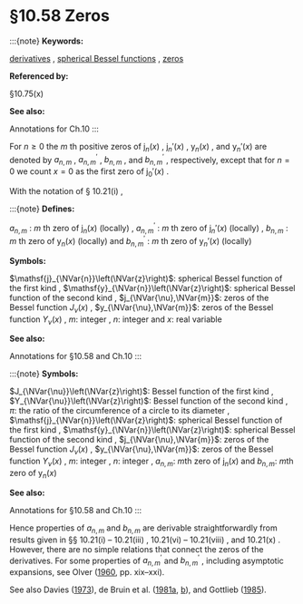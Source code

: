 # §10.58 Zeros

:::{note}
**Keywords:**

[derivatives](http://dlmf.nist.gov/search/search?q=derivatives) , [spherical Bessel functions](http://dlmf.nist.gov/search/search?q=spherical%20Bessel%20functions) , [zeros](http://dlmf.nist.gov/search/search?q=zeros)

**Referenced by:**

§10.75(x)

**See also:**

Annotations for Ch.10
:::

For $n\geq 0$ the $m$ th positive zeros of $\mathsf{j}_{n}\left(x\right)$ , $\mathsf{j}_{n}'\left(x\right)$ , $\mathsf{y}_{n}\left(x\right)$ , and $\mathsf{y}_{n}'\left(x\right)$ are denoted by $a_{n,m}$ , $a^{\prime}_{n,m}$ , $b_{n,m}$ , and $b^{\prime}_{n,m}$ , respectively, except that for $n=0$ we count $x=0$ as the first zero of $\mathsf{j}_{0}'\left(x\right)$ .

With the notation of § 10.21(i) ,

:::{note}
**Defines:**

$a_{n,m}$ : $m$ th zero of $\mathsf{j}_{n}\left(x\right)$ (locally) , $a^{\prime}_{n,m}$ : $m$ th zero of $\mathsf{j}_{n}'\left(x\right)$ (locally) , $b_{n,m}$ : $m$ th zero of $\mathsf{y}_{n}\left(x\right)$ (locally) and $b^{\prime}_{n,m}$ : $m$ th zero of $\mathsf{y}_{n}'\left(x\right)$ (locally)

**Symbols:**

$\mathsf{j}_{\NVar{n}}\left(\NVar{z}\right)$: spherical Bessel function of the first kind , $\mathsf{y}_{\NVar{n}}\left(\NVar{z}\right)$: spherical Bessel function of the second kind , $j_{\NVar{\nu},\NVar{m}}$: zeros of the Bessel function $J_{\nu}\left(x\right)$ , $y_{\NVar{\nu},\NVar{m}}$: zeros of the Bessel function $Y_{\nu}\left(x\right)$ , $m$: integer , $n$: integer and $x$: real variable

**See also:**

Annotations for §10.58 and Ch.10
:::

:::{note}
**Symbols:**

$J_{\NVar{\nu}}\left(\NVar{z}\right)$: Bessel function of the first kind , $Y_{\NVar{\nu}}\left(\NVar{z}\right)$: Bessel function of the second kind , $\pi$: the ratio of the circumference of a circle to its diameter , $\mathsf{j}_{\NVar{n}}\left(\NVar{z}\right)$: spherical Bessel function of the first kind , $\mathsf{y}_{\NVar{n}}\left(\NVar{z}\right)$: spherical Bessel function of the second kind , $j_{\NVar{\nu},\NVar{m}}$: zeros of the Bessel function $J_{\nu}\left(x\right)$ , $y_{\NVar{\nu},\NVar{m}}$: zeros of the Bessel function $Y_{\nu}\left(x\right)$ , $m$: integer , $n$: integer , $a_{n,m}$: $m$th zero of $\mathsf{j}_{n}\left(x\right)$ and $b_{n,m}$: $m$th zero of $\mathsf{y}_{n}\left(x\right)$

**See also:**

Annotations for §10.58 and Ch.10
:::

Hence properties of $a_{n,m}$ and $b_{n,m}$ are derivable straightforwardly from results given in §§ 10.21(i) – 10.21(iii) , 10.21(vi) – 10.21(viii) , and 10.21(x) . However, there are no simple relations that connect the zeros of the derivatives. For some properties of $a^{\prime}_{n,m}$ and $b^{\prime}_{n,m}$ , including asymptotic expansions, see Olver ([1960](./bib/O.html#bib1783 "Bessel Functions. Part III: Zeros and Associated Values"), pp. xix–xxi).

See also Davies ([1973](./bib/D.html#bib613 "Complex zeros of linear combinations of spherical Bessel functions and their derivatives")), de Bruin et al. ([1981a](./bib/D.html#bib628 "On the zeros of generalized Bessel polynomials. I"), [b](./bib/D.html#bib629 "On the zeros of generalized Bessel polynomials. II")), and Gottlieb ([1985](./bib/G.html#bib964 "On the exceptional zeros of cross-products of derivatives of spherical Bessel functions")).
